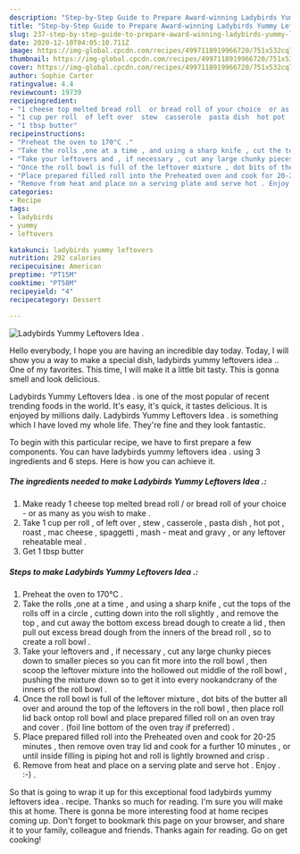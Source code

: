 ```yaml
---
description: "Step-by-Step Guide to Prepare Award-winning Ladybirds Yummy Leftovers Idea ."
title: "Step-by-Step Guide to Prepare Award-winning Ladybirds Yummy Leftovers Idea ."
slug: 237-step-by-step-guide-to-prepare-award-winning-ladybirds-yummy-leftovers-idea
date: 2020-12-10T04:05:10.711Z
image: https://img-global.cpcdn.com/recipes/4997118919966720/751x532cq70/ladybirds-yummy-leftovers-idea-recipe-main-photo.jpg
thumbnail: https://img-global.cpcdn.com/recipes/4997118919966720/751x532cq70/ladybirds-yummy-leftovers-idea-recipe-main-photo.jpg
cover: https://img-global.cpcdn.com/recipes/4997118919966720/751x532cq70/ladybirds-yummy-leftovers-idea-recipe-main-photo.jpg
author: Sophie Carter
ratingvalue: 4.4
reviewcount: 19739
recipeingredient:
- "1 cheese top melted bread roll  or bread roll of your choice  or as many as you wish to make "
- "1 cup per roll  of left over  stew  casserole  pasta dish  hot pot  roast  mac cheese  spaggetti  mash  meat and gravy  or any leftover reheatable meal "
- "1 tbsp butter"
recipeinstructions:
- "Preheat the oven to 170°C ."
- "Take the rolls ,one at a time , and using a sharp knife , cut the tops of the rolls off in a circle , cutting down into the roll slightly , and remove the top , and cut away the bottom excess bread dough to create a lid , then pull out excess bread dough from the inners of the bread roll , so to create a roll bowl ."
- "Take your leftovers and , if necessary , cut any large chunky pieces down to smaller pieces so you can fit more into the roll bowl , then scoop the leftover mixture into the hollowed out middle of the roll bowl , pushing the mixture down so to get it into every nookandcrany of the inners of the roll bowl ."
- "Once the roll bowl is full of the leftover mixture , dot bits of the butter all over and around the top of the leftovers in the roll bowl , then place roll lid back ontop roll bowl and place prepared filled roll on an oven tray and cover . (foil line bottom of the oven tray if preferred) ."
- "Place prepared filled roll into the Preheated oven and cook for 20-25 minutes , then remove oven tray lid and cook for a further 10 minutes , or until inside filling is piping hot and roll is lightly browned and crisp ."
- "Remove from heat and place on a serving plate and serve hot . Enjoy . :-) ."
categories:
- Recipe
tags:
- ladybirds
- yummy
- leftovers

katakunci: ladybirds yummy leftovers 
nutrition: 292 calories
recipecuisine: American
preptime: "PT15M"
cooktime: "PT58M"
recipeyield: "4"
recipecategory: Dessert

---
```



![Ladybirds Yummy Leftovers Idea .](https://img-global.cpcdn.com/recipes/4997118919966720/751x532cq70/ladybirds-yummy-leftovers-idea-recipe-main-photo.jpg)

Hello everybody, I hope you are having an incredible day today. Today, I will show you a way to make a special dish, ladybirds yummy leftovers idea .. One of my favorites. This time, I will make it a little bit tasty. This is gonna smell and look delicious.

Ladybirds Yummy Leftovers Idea . is one of the most popular of recent trending foods in the world. It's easy, it's quick, it tastes delicious. It is enjoyed by millions daily. Ladybirds Yummy Leftovers Idea . is something which I have loved my whole life. They're fine and they look fantastic.




To begin with this particular recipe, we have to first prepare a few components. You can have ladybirds yummy leftovers idea . using 3 ingredients and 6 steps. Here is how you can achieve it.

<!--inarticleads1-->

##### The ingredients needed to make Ladybirds Yummy Leftovers Idea .:

1. Make ready 1 cheese top melted bread roll / or bread roll of your choice - or as many as you wish to make .
1. Take 1 cup per roll , of left over , stew , casserole , pasta dish , hot pot , roast , mac cheese , spaggetti , mash - meat and gravy , or any leftover reheatable meal .
1. Get 1 tbsp butter




<!--inarticleads2-->

##### Steps to make Ladybirds Yummy Leftovers Idea .:

1. Preheat the oven to 170°C .
1. Take the rolls ,one at a time , and using a sharp knife , cut the tops of the rolls off in a circle , cutting down into the roll slightly , and remove the top , and cut away the bottom excess bread dough to create a lid , then pull out excess bread dough from the inners of the bread roll , so to create a roll bowl .
1. Take your leftovers and , if necessary , cut any large chunky pieces down to smaller pieces so you can fit more into the roll bowl , then scoop the leftover mixture into the hollowed out middle of the roll bowl , pushing the mixture down so to get it into every nookandcrany of the inners of the roll bowl .
1. Once the roll bowl is full of the leftover mixture , dot bits of the butter all over and around the top of the leftovers in the roll bowl , then place roll lid back ontop roll bowl and place prepared filled roll on an oven tray and cover . (foil line bottom of the oven tray if preferred) .
1. Place prepared filled roll into the Preheated oven and cook for 20-25 minutes , then remove oven tray lid and cook for a further 10 minutes , or until inside filling is piping hot and roll is lightly browned and crisp .
1. Remove from heat and place on a serving plate and serve hot . Enjoy . :-) .




So that is going to wrap it up for this exceptional food ladybirds yummy leftovers idea . recipe. Thanks so much for reading. I'm sure you will make this at home. There is gonna be more interesting food at home recipes coming up. Don't forget to bookmark this page on your browser, and share it to your family, colleague and friends. Thanks again for reading. Go on get cooking!
